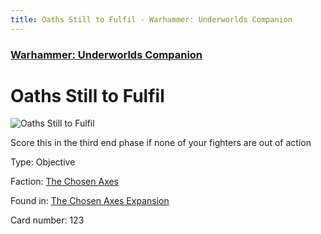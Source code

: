 ```yaml
---
title: Oaths Still to Fulfil - Warhammer: Underworlds Companion
---
```


### [Warhammer: Underworlds Companion](https://guidokessels.github.io/wh-underworlds)

  

# Oaths Still to Fulfil

![Oaths Still to Fulfil](https://warhammerunderworlds.com/wp-content/uploads/sites/6/2018/02/123_ENG.png)

Score this in the third end phase if none of your fighters are out of action

Type: Objective

Faction: [The Chosen Axes](https://guidokessels.github.io/wh-underworlds/factions/the-chosen-axes)

Found in: [The Chosen Axes Expansion](https://guidokessels.github.io/wh-underworlds/locations/the-chosen-axes-expansion)

Card number: 123
